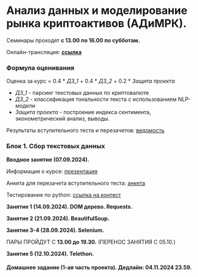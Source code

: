 # Анализ данных и моделирование рынка криптоактивов (АДиМРК).

Семинары проходят __с 13.00 по 16.00 по субботам.__

Онлайн-трансляция: __[ссылка](https://my.mts-link.ru/event/2064294388/672849968)__

### Формула оценивания
Oценка за курс = 0.4 * _ДЗ_1_ + 0.4 * _ДЗ_2_ + 0.2 * _Защита проекта_

* _ДЗ_1_ - парсинг текстовых данных по криптовалюте
* _ДЗ_2_ - классификация тональности текста с использованием NLP-модели
* _Защита проекта_ - построение индекса сентимента, эконометрический анализ, выводы.

Результаты вступительного теста и перезачетов:
[ведомость](https://docs.google.com/spreadsheets/d/1tO1DFO9jWD3aA2TlmVm6v2GLN02-NqEyb9KLnYn7Dak/edit?usp=sharing)

### Блок 1. Cбор текстовых данных

__Вводное занятие (07.09.2024).__

Информация о курсе: [презентация](https://github.com/Bakibak/cryptoDS/blob/main/Презентации/Intro%20по%20курсу%20АДиМРК.pdf)

Анкета для перезачета вступительного теста: [анкета](https://forms.gle/VLf7GxGtbME9T5437)

Тестирование по python: [ссылка на контест](https://contest.yandex.ru/contest/45644/enter/)

__Занятие 1 (14.09.2024). DOM дерево. Requests.__

__Занятие 2 (21.09.2024). BeautifulSoup.__

__Занятие 3-4 (28.09.2024). Selenium.__

ПАРЫ ПРОЙДУТ С __13.00 до 19.30.__ (ПЕРЕНОС ЗАНЯТИЯ С 05.10.)

__Занятие 5 (12.10.2024). Telethon.__

#### Домашнее задание (1-ая часть проекта). Дедлайн: 04.11.2024 23.59.


